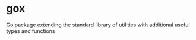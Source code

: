 # gox
Go package extending the standard library of utilities with additional useful types and functions
